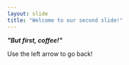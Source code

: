 ```yaml
---
layout: slide
title: "Welcome to our second slide!"
---
```

***"But first, coffee!"***

Use the left arrow to go back!
